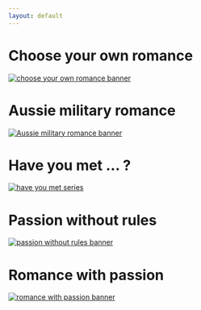 ```yaml
---
layout: default
---
```

# Choose your own romance
[![choose your own romance banner]({{site.baseurl}}/images/carousel/web-banner-cyo.png)]({{site.baseurl}}/series/choose-your-own)
# Aussie military romance
[![Aussie military romance banner]({{site.baseurl}}/images/carousel/web-banner-military-series.png)]({{site.baseurl}}/series/aussie-military-romance)
# Have you met ... ?
[![have you met series]({{site.baseurl}}/images/carousel/web-banner-have-you-met.png)]({{site.baseurl}}/series/have-you-met)
# Passion without rules
[![passion without rules banner]({{site.baseurl}}/images/carousel/web-banner-no-rules.png)]({{site.baseurl}}/series/passion-without-rules)
# Romance with passion
[![romance with passion banner]({{site.baseurl}}/images/carousel/web-banner-romance.png)]({{site.baseurl}}/series/romance-with-passion)